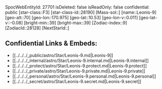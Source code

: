 ﻿---
location: [10.53,170.975,70]
type: Star
tags:
- astro/Star

---
SpocWebEntityId: 27701
isDeleted: false
isReadOnly: false
confidential: public
[star-class::F3]
[star-class-id::28190]
[Mass-sol::]
[name::Leonis-9]
[geo-alt::70]
[geo-lon::170.975]
[geo-lat::10.53]
[geo-lon-v::0.011]
[geo-lat-v::-0.08]
[bright-min::39]
[bright-max::39]
[Zodiac-index::9]
[ZodiacId::28128]
[NextStarId::]



## Confidential Links & Embeds: 
- [[../../../_public/astro/Star/Leonis-9.md|Leonis-9]] 
- [[../../../_internal/astro/Star/Leonis-9.internal.md|Leonis-9.internal]] 
- [[../../../_protect/astro/Star/Leonis-9.protect.md|Leonis-9.protect]] 
- [[../../../_private/astro/Star/Leonis-9.private.md|Leonis-9.private]] 
- [[../../../_personal/astro/Star/Leonis-9.personal.md|Leonis-9.personal]] 
- [[../../../_secret/astro/Star/Leonis-9.secret.md|Leonis-9.secret]] 
